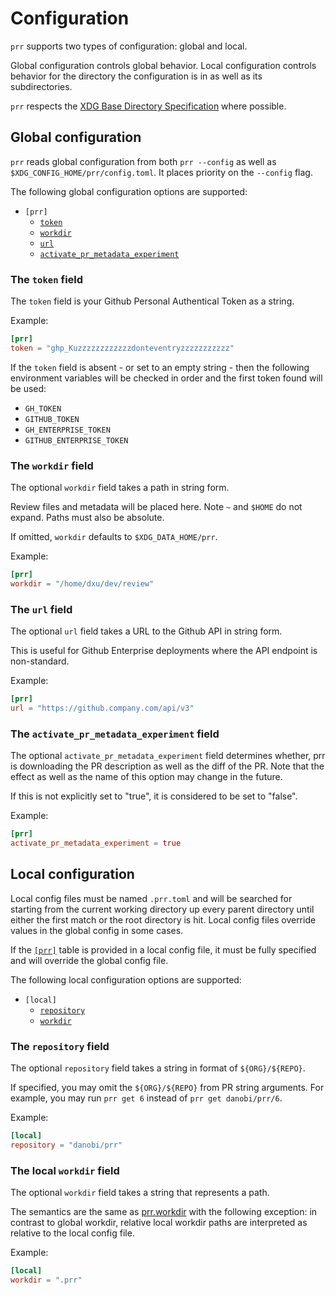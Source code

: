 # Configuration

`prr` supports two types of configuration: global and local.

Global configuration controls global behavior. Local configuration controls
behavior for the directory the configuration is in as well as its
subdirectories.

`prr` respects the [XDG Base Directory Specification][0] where possible.

## Global configuration

`prr` reads global configuration from both `prr --config` as well as
`$XDG_CONFIG_HOME/prr/config.toml`. It places priority on the `--config` flag.

The following global configuration options are supported:

* `[prr]`
    * [`token`](#the-token-field)
    * [`workdir`](#the-workdir-field)
    * [`url`](#the-url-field)
    * [`activate_pr_metadata_experiment`](#the-activate_pr_metadata_experiment-field)

### The `token` field

The `token` field is your Github Personal Authentical Token as a string.

Example:

```toml
[prr]
token = "ghp_Kuzzzzzzzzzzzzdonteventryzzzzzzzzzzz"
```

If the `token` field is absent - or set to an empty string - then the following environment
variables will be checked in order and the first token found will be used:

- `GH_TOKEN`
- `GITHUB_TOKEN`
- `GH_ENTERPRISE_TOKEN`
- `GITHUB_ENTERPRISE_TOKEN`

### The `workdir` field

The optional `workdir` field takes a path in string form.

Review files and metadata will be placed here. Note `~` and `$HOME` do not
expand. Paths must also be absolute.

If omitted, `workdir` defaults to `$XDG_DATA_HOME/prr`.

Example:

```toml
[prr]
workdir = "/home/dxu/dev/review"
```

### The `url` field

The optional `url` field takes a URL to the Github API in string form.

This is useful for Github Enterprise deployments where the API endpoint is non-standard.

Example:

```toml
[prr]
url = "https://github.company.com/api/v3"
```

### The `activate_pr_metadata_experiment` field

The optional `activate_pr_metadata_experiment` field determines whether,
prr is downloading the PR description as well as the diff of the PR. Note
that the effect as well as the name of this option may change in the
future.

If this is not explicitly set to "true", it is considered to be set to
"false".

Example:

```toml
[prr]
activate_pr_metadata_experiment = true
```

## Local configuration

Local config files must be named `.prr.toml` and will be searched for starting
from the current working directory up every parent directory until either the
first match or the root directory is hit. Local config files override values in
the global config in some cases.

If the [`[prr]`](#global-configuration) table is provided in a local config
file, it must be fully specified and will override the global config file.

The following local configuration options are supported:

* `[local]`
    * [`repository`](#the-repository-field)
    * [`workdir`](#the-local-workdir-field)

### The `repository` field

The optional `repository` field takes a string in format of
`${ORG}/${REPO}`.

If specified, you may omit the `${ORG}/${REPO}` from PR string arguments.
For example, you may run `prr get 6` instead of `prr get danobi/prr/6`.


Example:

```toml
[local]
repository = "danobi/prr"
```

### The local `workdir` field

The optional `workdir` field takes a string that represents a path.

The semantics are the same as [prr.workdir](#the-workdir-field) with the
following exception: in contrast to global workdir, relative local workdir
paths are interpreted as relative to the local config file.

Example:

```toml
[local]
workdir = ".prr"
```

[0]: https://specifications.freedesktop.org/basedir-spec/basedir-spec-latest.html
